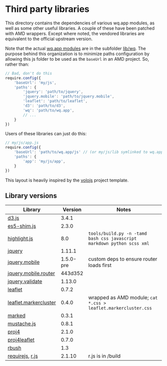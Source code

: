 Third party libraries
=====================

This directory contains the dependencies of various wq.app modules, as well as some other useful libraries.  A couple of these have been patched with AMD wrappers.  Except where noted, the vendored libraries are equivalent to the official upstream version.

Note that the actual [wq.app modules] are in the subfolder [lib/wq].  The purpose behind this organization is to minimize paths configuration by allowing this js folder to be used as the `baseUrl` in an AMD project.  So, rather than:

```javascript
// Bad, don't do this
require.config({
    'baseUrl': 'my/js',
    'paths': {
        'jquery': 'path/to/jquery',
        'jquery.mobile': 'path/to/jquery.mobile',
        'leaflet': 'path/to/leaflet',
        'd3': 'path/to/d3',
        'wq': 'path/to/wq.app',
        // ...
    }
})
```

Users of these libraries can just do this:

```javascript
// my/js/app.js
require.config({
    'baseUrl': 'path/to/wq.app/js' // (or my/js/lib symlinked to wq.app/js)
    'paths': {
        'app': 'my/js/app',
    }
})
```

This layout is heavily inspired by the [volojs] project template.

## Library versions

Library                 |  Version  |  Notes
------------------------| --------- | -------------------------------------------
[d3.js]                 |    3.4.1  |  
[es5-shim.js]           |    2.3.0  |  
[highlight.js]          |      8.0  |  `tools/build.py -n -tamd bash css javascript markdown python scss xml`
[jquery]                |   1.11.1  |  
[jquery.mobile]         | 1.5.0-pre |  custom deps to ensure router loads first
[jquery.mobile.router]  |  443d352  |  
[jquery.validate]       |   1.13.0  |
[leaflet]               |    0.7.2  |  
[leaflet.markercluster] |    0.4.0  |  wrapped as AMD module; `cat *.css > leaflet.markercluster.css`
[marked]                |    0.3.1  |  
[mustache.js]           |    0.8.1  |  
[proj4]                 |    2.1.0  |  
[proj4leaflet]          |    0.7.0  |  
[rbush]                 |      1.3  |
[requirejs], [r.js]     |   2.1.10  |  r.js is in /build

[wq.app modules]:        http://wq.io/docs/app
[lib/wq]:                https://github.com/wq/wq.app/tree/master/js/wq
[volojs]:                http://volojs.org
[d3.js]:                 https://github.com/mbostock/d3
[es5-shim.js]:           https://github.com/kriskowal/es5-shim
[highlight.js]:          https://github.com/isagalaev/highlight.js
[jquery]:                https://github.com/jquery/jquery
[jquery.mobile]:         https://github.com/jquery/jquery-mobile
[jquery.mobile.router]:  https://github.com/azicchetti/jquerymobile-router
[jquery.validate]:       https://github.com/jzaefferer/jquery-validation
[leaflet]:               https://github.com/Leaflet/Leaflet
[leaflet.markercluster]: https://github.com/Leaflet/Leaflet.markercluster
[marked]:                https://github.com/chjj/marked
[mustache.js]:           https://github.com/janl/mustache.js
[proj4]:                 https://github.com/proj4js/proj4js
[proj4leaflet]:          https://github.com/kartena/Proj4Leaflet
[rbush]:                 https://github.com/mourner/rbush
[requirejs]:             https://github.com/jrburke/requirejs
[r.js]:                  https://github.com/jrburke/r.js
